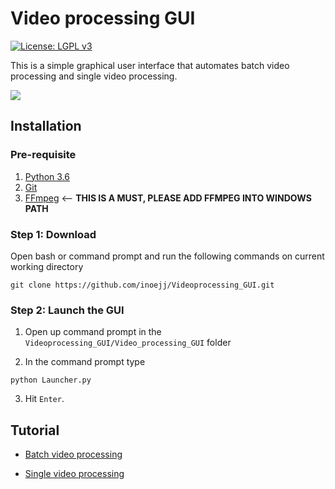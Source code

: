 # Video processing GUI
[![License: LGPL v3](https://img.shields.io/badge/License-LGPL%20v3-pink.svg)](https://www.gnu.org/licenses/lgpl-3.0)

This is a simple graphical user interface that automates batch video processing and single video processing.

![](/images/videogui.gif)

## Installation

### Pre-requisite
1. [Python 3.6](https://www.python.org/downloads/release/python-360/)
2. [Git](https://git-scm.com/downloads) 
3. [FFmpeg](https://m.wikihow.com/Install-FFmpeg-on-Windows) <-- **THIS IS A MUST, PLEASE ADD FFMPEG INTO WINDOWS PATH**

### Step 1: Download
Open bash or command prompt and run the following commands on current working directory

```
git clone https://github.com/inoejj/Videoprocessing_GUI.git

```

### Step 2: Launch the GUI

1. Open up command prompt in the `Videoprocessing_GUI/Video_processing_GUI` folder

2. In the command prompt type
```
python Launcher.py
```
3. Hit `Enter`.

## Tutorial

- [Batch video processing](/docs/tutorial.md)

- [Single video processing](/docs/Tutorial_tools.md)
